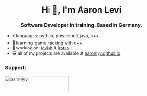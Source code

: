 <h1 align="center">Hi 🖤, I'm Aaron Levi</h1>
<h3 align="center">Software Developer in training. Based in Germany.</h3>


- ⚡ languages: python, powershell, java, c++
- 🌱 learning: game hacking with c++
- 🔭 working on: [levish](https://github.com/aaronlyy/levish) & [iratus](https://github.com/aaronlyy/iratus)
- 💻 all of my projects are available at [aaronlyy.github.io](https://aaronlyy.github.io)

<h3 align="left">Support:</h3>
<p><a href="https://www.buymeacoffee.com/aaronlyy"> <img align="left" src="https://cdn.buymeacoffee.com/buttons/v2/default-yellow.png" height="50" width="210" alt="aaronlyy" /></a></p><br><br>


<!--- <img align="center">[![My GitHub Stats](https://github-readme-stats.vercel.app/api/?username=aaronlyy&count_private=true&theme=tokyonight&showicons=true)]()</img> --->
<!--- <img align="center" src="https://github-readme-stats.anuraghazra1.vercel.app/api/top-langs/?username=aaronlyy" /> --->
